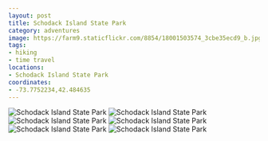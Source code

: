 ```yaml
---
layout: post
title: Schodack Island State Park
category: adventures
image: https://farm9.staticflickr.com/8854/18001503574_3cbe35ecd9_b.jpg
tags:
- hiking
- time travel
locations:
- Schodack Island State Park
coordinates:
- -73.7752234,42.484635
---
```


<div class="photos">
<img src="https://farm9.staticflickr.com/8882/18597818566_8f8ca95b98_b.jpg" class="img-tall" alt="Schodack Island State Park">
<img src="https://farm1.staticflickr.com/402/18436487560_ff08fcf22d_b.jpg" class="img-wide" alt="Schodack Island State Park">
<img src="https://farm1.staticflickr.com/360/18436460940_95c47d1513_b.jpg" class="img-tall" alt="Schodack Island State Park">
<img src="https://farm9.staticflickr.com/8854/18001503574_3cbe35ecd9_b.jpg" class="img-wide" alt="Schodack Island State Park">
<img src="https://farm1.staticflickr.com/259/18597783146_fa81e88a5a_b.jpg" class="img-half" alt="Schodack Island State Park">
<img src="https://farm1.staticflickr.com/383/18436459260_e8f8170b05_b.jpg" class="img-half" alt="Schodack Island State Park">
</div>